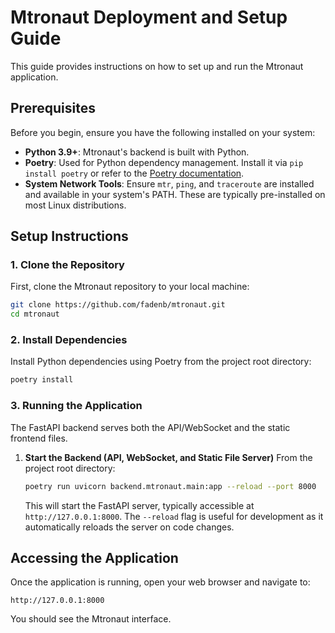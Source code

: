 # Mtronaut Deployment and Setup Guide

This guide provides instructions on how to set up and run the Mtronaut application.

## Prerequisites

Before you begin, ensure you have the following installed on your system:

*   **Python 3.9+**: Mtronaut's backend is built with Python.
*   **Poetry**: Used for Python dependency management. Install it via `pip install poetry` or refer to the [Poetry documentation](https://python-poetry.org/docs/#installation).
*   **System Network Tools**: Ensure `mtr`, `ping`, and `traceroute` are installed and available in your system's PATH. These are typically pre-installed on most Linux distributions.

## Setup Instructions

### 1. Clone the Repository

First, clone the Mtronaut repository to your local machine:

```bash
git clone https://github.com/fadenb/mtronaut.git
cd mtronaut
```

### 2. Install Dependencies

Install Python dependencies using Poetry from the project root directory:

```bash
poetry install
```

### 3. Running the Application

The FastAPI backend serves both the API/WebSocket and the static frontend files.

1.  **Start the Backend (API, WebSocket, and Static File Server)**
    From the project root directory:
    ```bash
    poetry run uvicorn backend.mtronaut.main:app --reload --port 8000
    ```
    This will start the FastAPI server, typically accessible at `http://127.0.0.1:8000`. The `--reload` flag is useful for development as it automatically reloads the server on code changes.

## Accessing the Application

Once the application is running, open your web browser and navigate to:

`http://127.0.0.1:8000`

You should see the Mtronaut interface.